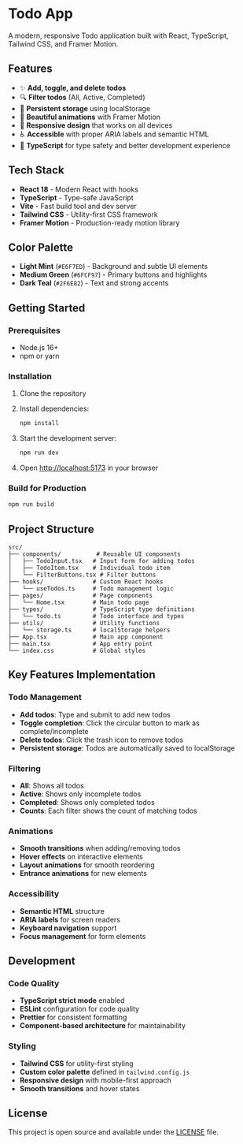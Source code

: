 # Todo App

A modern, responsive Todo application built with React, TypeScript, Tailwind CSS, and Framer Motion.

## Features

- ✨ **Add, toggle, and delete todos**
- 🔍 **Filter todos** (All, Active, Completed)
- 💾 **Persistent storage** using localStorage
- 🎨 **Beautiful animations** with Framer Motion
- 📱 **Responsive design** that works on all devices
- ♿ **Accessible** with proper ARIA labels and semantic HTML
- 🎯 **TypeScript** for type safety and better development experience

## Tech Stack

- **React 18** - Modern React with hooks
- **TypeScript** - Type-safe JavaScript
- **Vite** - Fast build tool and dev server
- **Tailwind CSS** - Utility-first CSS framework
- **Framer Motion** - Production-ready motion library

## Color Palette

- **Light Mint** (`#E6F7ED`) - Background and subtle UI elements
- **Medium Green** (`#6FCF97`) - Primary buttons and highlights
- **Dark Teal** (`#2F6E82`) - Text and strong accents

## Getting Started

### Prerequisites

- Node.js 16+ 
- npm or yarn

### Installation

1. Clone the repository
2. Install dependencies:
   ```bash
   npm install
   ```

3. Start the development server:
   ```bash
   npm run dev
   ```

4. Open [http://localhost:5173](http://localhost:5173) in your browser

### Build for Production

```bash
npm run build
```

## Project Structure

```
src/
├── components/          # Reusable UI components
│   ├── TodoInput.tsx   # Input form for adding todos
│   ├── TodoItem.tsx    # Individual todo item
│   └── FilterButtons.tsx # Filter buttons
├── hooks/              # Custom React hooks
│   └── useTodos.ts     # Todo management logic
├── pages/              # Page components
│   └── Home.tsx        # Main todo page
├── types/              # TypeScript type definitions
│   └── todo.ts         # Todo interface and types
├── utils/              # Utility functions
│   └── storage.ts      # localStorage helpers
├── App.tsx             # Main app component
├── main.tsx            # App entry point
└── index.css           # Global styles
```

## Key Features Implementation

### Todo Management
- **Add todos**: Type and submit to add new todos
- **Toggle completion**: Click the circular button to mark as complete/incomplete
- **Delete todos**: Click the trash icon to remove todos
- **Persistent storage**: Todos are automatically saved to localStorage

### Filtering
- **All**: Shows all todos
- **Active**: Shows only incomplete todos
- **Completed**: Shows only completed todos
- **Counts**: Each filter shows the count of matching todos

### Animations
- **Smooth transitions** when adding/removing todos
- **Hover effects** on interactive elements
- **Layout animations** for smooth reordering
- **Entrance animations** for new elements

### Accessibility
- **Semantic HTML** structure
- **ARIA labels** for screen readers
- **Keyboard navigation** support
- **Focus management** for form elements

## Development

### Code Quality
- **TypeScript strict mode** enabled
- **ESLint** configuration for code quality
- **Prettier** for consistent formatting
- **Component-based architecture** for maintainability

### Styling
- **Tailwind CSS** for utility-first styling
- **Custom color palette** defined in `tailwind.config.js`
- **Responsive design** with mobile-first approach
- **Smooth transitions** and hover states

## License

This project is open source and available under the [LICENSE](LICENSE) file.
